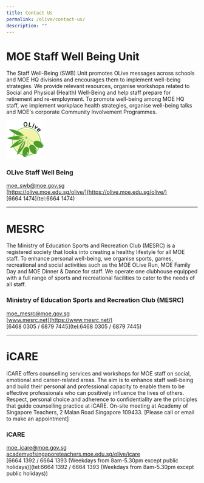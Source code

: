 ```yaml
---
title: Contact Us
permalink: /olive/contact-us/
description: ""
---
```

MOE Staff Well Being Unit
=========================

The Staff Well-Being (SWB) Unit promotes OLive messages across schools and MOE HQ divisions and encourages them to implement well-being strategies. We provide relevant resources, organise workshops related to Social and Physical (Health) Well-Being and help staff prepare for retirement and re-employment. To promote well-being among MOE HQ staff, we implement workplace health strategies, organise well-being talks and MOE's corporate Community Involvement Programmes.

<img src="/images/moeolive_logo.png" style="width:20%">

### OLive Staff Well Being

[moe\_swb@moe.gov.sg](mailto:moe_swb@moe.gov.sg)<br>[https://olive.moe.edu.sg/olive/](https://olive.moe.edu.sg/olive/)<br>[6664 1474](tel:6664 1474)

----

MESRC
=====

The Ministry of Education Sports and Recreation Club (MESRC) is a registered society that looks into creating a healthy lifestyle for all MOE staff. To enhance personal well-being, we organise sports, games, recreational and social activities such as the MOE OLive Run, MOE Family Day and MOE Dinner &amp; Dance for staff. We operate one clubhouse equipped with a full range of sports and recreational facilities to cater to the needs of all staff.

### Ministry of Education Sports and Recreation Club (MESRC)

[moe\_mesrc@moe.gov.sg](mailto:moe_mesrc@moe.gov.sg)<br>
[www.mesrc.net](https://www.mesrc.net/)<br>
[6468 0305 / 6879 7445](tel:6468 0305 / 6879 7445)

----

iCARE
=====

iCARE offers counselling services and workshops for MOE staff on social, emotional and career-related areas. The aim is to enhance staff well-being and build their personal and professional capacity to enable them to be effective professionals who can positively influence the lives of others. Respect, personal choice and adherence to confidentiality are the principles that guide counselling practice at iCARE. On-site meeting at Academy of Singapore Teachers, 2 Malan Road Singapore 109433. \[Please call or email to make an appointment\]

### iCARE

[moe\_icare@moe.gov.sg](mailto:moe_icare@moe.gov.sg)<br>[academyofsingaporeteachers.moe.edu.sg/olive/icare](https://academyofsingaporeteachers.moe.edu.sg/olive/icare)<br>
[6664 1392 / 6664 1393 (Weekdays from 8am-5.30pm except public holidays)](tel:6664 1392 / 6664 1393 (Weekdays from 8am-5.30pm except public holidays))